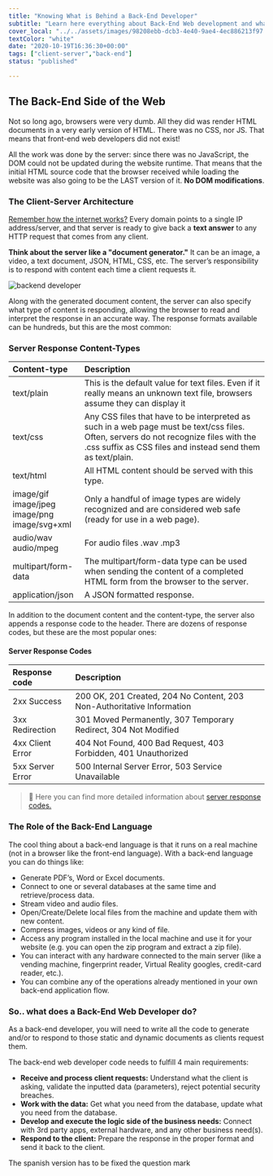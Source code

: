 ```yaml
---
title: "Knowing What is Behind a Back-End Developer"
subtitle: "Learn here everything about Back-End Web development and what it takes to become Back-End developer"
cover_local: "../../assets/images/98208ebb-dcb3-4e40-9ae4-4ec886213f97.jpeg"
textColor: "white"
date: "2020-10-19T16:36:30+00:00"
tags: ["client-server","back-end"]
status: "published"

---
```


## The Back-End Side of the Web

Not so long ago, browsers were very dumb.  All they did was render HTML documents in a very early version of HTML.  There was no CSS, nor JS.  That means that front-end web developers did not exist!

All the work was done by the server: since there was no JavaScript, the DOM could not be updated during the website runtime.  That means that the initial HTML source code that the browser received while loading the website was also going to be the LAST version of it.  **No DOM modifications**.

### The Client-Server Architecture


[Remember how the internet works?](https://www.youtube.com/watch?v=UiBT3Kj8KBM)  Every domain points to a single IP address/server, and that server is ready to give back a **text answer** to any HTTP request that comes from any client.

**Think about the server like a "document generator."**  It can be an image, a video, a text document, JSON, HTML, CSS, etc.  The server’s responsibility is to respond with content each time a client requests it.

![backend developer](../../assets/images/2c0000ef-2907-43cb-80ed-2ba4f194b83e.gif)

Along with the generated document content, the server can also specify what type of content is responding, allowing the browser to read and interpret the response in an accurate way.  The response formats available can be hundreds, but this are the most common:

### Server Response Content-Types

|**Content-type**   |**Description**   |
|:------------------|:-----------------|
|text/plain          |This is the default value for text files.  Even if it really means an unknown text file, browsers assume they can display it     |
|text/css      |Any CSS files that have to be interpreted as such in a web page must be text/css files.  Often, servers do not recognize files with the .css suffix as CSS files and instead send them as text/plain.      |
|text/html        |All HTML content should be served with this type.     |
|image/gif<br>image/jpeg<br>image/png<br>image/svg+xml     |Only a handful of image types are widely recognized and are considered web safe (ready for use in a web page).    |
|audio/wav<br>audio/mpeg     |For audio files .wav .mp3    |
|multipart/form-data     |The multipart/form-data type can be used when sending the content of a completed HTML form from the browser to the server.    |
|application/json     |A JSON formatted response.     |

In addition to the document content and the content-type, the server also appends a response code to the header.  There are dozens of response codes, but these are the most popular ones:

#### Server Response Codes

|**Response code**   |**Description**   |
|:------------------|:-----------------|
|2xx Success      |200 OK, 201 Created, 204 No Content, 203 Non-Authoritative Information    |
|3xx Redirection    |301 Moved Permanently, 307 Temporary Redirect, 304 Not Modified    |
|4xx Client Error    |404 Not Found, 400 Bad Request, 403 Forbidden, 401 Unauthorized    |
|5xx Server Error     |500 Internal Server Error, 503 Service Unavailable    |


> :link: Here you can find more detailed information about [server response codes.](https://www.restapitutorial.com/httpstatuscodes.html)

### The Role of the Back-End Language


The cool thing about a back-end language is that it runs on a real machine (not in a browser like the front-end language).  With a back-end language you can do things like:

+ Generate PDF’s, Word or Excel documents.
+ Connect to one or several databases at the same time and retrieve/process data.
+ Stream video and audio files.
+ Open/Create/Delete local files from the machine and update them with new content.
+ Compress images, videos or any kind of file.
+ Access any program installed in the local machine and use it for your website (e.g. you can open the zip program and extract a zip file).
+ You can interact with any hardware connected to the main server (like a vending machine, fingerprint reader, Virtual Reality googles, credit-card reader, etc.).
+ You can combine any of the operations already mentioned in your own back-end application flow.
  
###  So.. what does a Back-End Web Developer do?


As a back-end developer, you will need to write all the code to generate and/or to respond to those static and dynamic documents as clients request them.

The back-end web developer code needs to fulfill 4 main requirements:

+ **Receive and process client requests:**  Understand what the client is asking, validate the inputted data (parameters), reject potential security breaches.
+ **Work with the data:**  Get what you need from the database, update what you need from the database.
+ **Develop and execute the logic side of the business needs:**  Connect with 3rd party apps, external hardware, and any other business need(s).
+ **Respond to the client:**  Prepare the response in the proper format and send it back to the client.



The spanish version has to  be fixed the question mark



